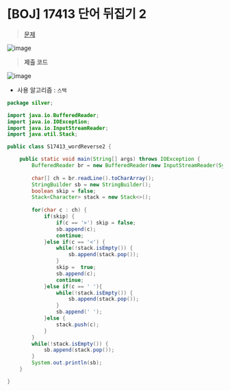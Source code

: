 # [BOJ] 17413 단어 뒤집기 2
> [문제](https://www.acmicpc.net/problem/17413)
> 
![image](https://user-images.githubusercontent.com/80896077/174863041-065c8537-255e-4db3-9f36-63e570b830fc.png)

> **제출 코드**
 
![image](https://user-images.githubusercontent.com/80896077/174863074-ce4693f7-b1bb-4b4c-bd36-ba548c78e373.png)

- 사용 알고리즘 : `스택`

```java
package silver;

import java.io.BufferedReader;
import java.io.IOException;
import java.io.InputStreamReader;
import java.util.Stack;

public class S17413_wordReverse2 {

	public static void main(String[] args) throws IOException {
		BufferedReader br = new BufferedReader(new InputStreamReader(System.in));
		
		char[] ch = br.readLine().toCharArray();
		StringBuilder sb = new StringBuilder();
		boolean skip = false;
		Stack<Character> stack = new Stack<>();
		
		for(char c : ch) {
			if(skip) {
				if(c == '>') skip = false;
				sb.append(c);
				continue;
			}else if(c == '<') {
				while(!stack.isEmpty()) {
					sb.append(stack.pop());
				}
				skip =  true;
				sb.append(c);
				continue;
			}else if(c == ' '){
				while(!stack.isEmpty()) {
					sb.append(stack.pop());
				}
				sb.append(' ');
			}else {
				stack.push(c);
			}
		}
		while(!stack.isEmpty()) {
			sb.append(stack.pop());
		}
		System.out.println(sb);
	}

}
```
